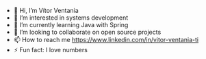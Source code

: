 - 👋 Hi, I’m Vítor Ventania
- 👀 I’m interested in systems development
- 🌱 I’m currently learning Java with Spring
- 💞️ I’m looking to collaborate on open source projects
- 📫 How to reach me https://www.linkedin.com/in/vitor-ventania-ti
- ⚡ Fun fact: I love numbers

<!---
deventania/deventania is a ✨ special ✨ repository because its `README.md` (this file) appears on your GitHub profile.
You can click the Preview link to take a look at your changes.
--->
